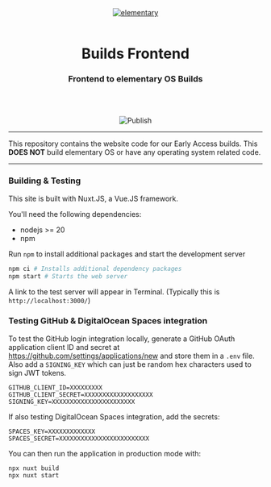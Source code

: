 <div align="center">
  <a href="https://builds.elementary.io" align="center">
    <center align="center">
      <img src="./static/elementary.svg" alt="elementary" align="center">
    </center>
  </a>
  <br>
  <h1 align="center"><center>Builds Frontend</center></h1>
  <h3 align="center"><center>Frontend to elementary OS Builds</center></h3>
  <br>
  <br>
</div>

<p align="center">
  <img src="https://github.com/elementary/builds/workflows/Publish/badge.svg" alt="Publish">
</p>

---

This repository contains the website code for our Early Access builds. This
**DOES NOT** build elementary OS or have any operating system related code.

---

### Building & Testing

This site is built with Nuxt.JS, a Vue.JS framework.

You'll need the following dependencies:

- nodejs >= 20
- npm

Run `npm` to install additional packages and start the development server

```sh
npm ci # Installs additional dependency packages
npm start # Starts the web server
```

A link to the test server will appear in Terminal. (Typically this is `http://localhost:3000/`)

### Testing GitHub & DigitalOcean Spaces integration

To test the GitHub login integration locally, generate a GitHub OAuth application client ID and secret at https://github.com/settings/applications/new
and store them in a `.env` file. Also add a `SIGNING_KEY` which can just be random hex characters used to sign JWT tokens.

```
GITHUB_CLIENT_ID=XXXXXXXXX
GITHUB_CLIENT_SECRET=XXXXXXXXXXXXXXXXXXX
SIGNING_KEY=XXXXXXXXXXXXXXXXXXXXXXX
```

If also testing DigitalOcean Spaces integration, add the secrets:

```
SPACES_KEY=XXXXXXXXXXXXX
SPACES_SECRET=XXXXXXXXXXXXXXXXXXXXXXXXX
```

You can then run the application in production mode with:

```
npx nuxt build
npx nuxt start
```
